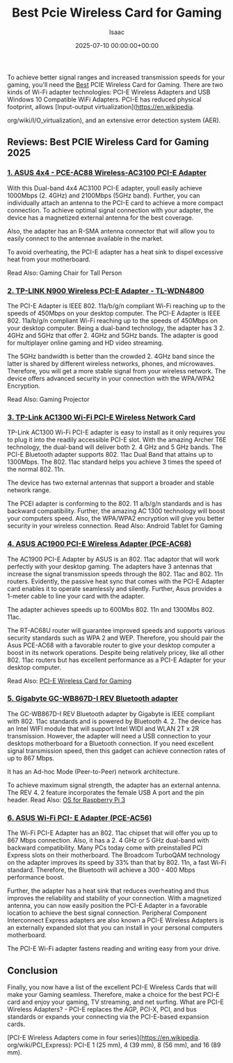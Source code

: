 ﻿---
title: Best Pcie Wireless Card for Gaming
description: To achieve better signal ranges and increased transmission speeds for your gaming, you'll need the Best PCIE Wireless Card for Gaming. There are two kinds of...
slug: /best-pcie-wireless-card-for-gaming/
date: 2025-07-10 00:00:00+00:00
lastmod: 2025-07-10 00:00:00+03:00
author: Isaac
categories:
- Raspberry Pi 3
tags:
- raspberry-pi-3
- best
- pcie
layout: post
---

To achieve better signal ranges and increased transmission speeds for your gaming, you'll need the [Best](https://pestpolicy.com/best-raspberry-pi-3-starter-kits/) PCIE Wireless Card for Gaming. There are two kinds of Wi-Fi adapter technologies: PCI-E Wireless Adapters and USB Windows 10 Compatible WiFi Adapters. PCI-E has reduced physical footprint, allows [Input-output virtualization](https://en.wikipedia.

org/wiki/I/O_virtualization), and an extensive error detection system (AER).

##  Reviews: Best PCIE Wireless Card for Gaming 2025

###  [1. ASUS 4x4 - PCE-AC88 Wireless-AC3100 PCI-E Adapter](https://www.amazon.com/dp/B01H9QMOMY/?tag=p-policy-20)

With this Dual-band 4x4 AC3100 PCI-E adapter, youll easily achieve 1000Mbps (2. 4GHz) and 2100Mbps (5GHz band). Further, you can individually attach an antenna to the PCI-E card to achieve a more compact connection. To achieve optimal signal connection with your adapter, the device has a magnetized external antenna for the best coverage.

Also, the adapter has an R-SMA antenna connector that will allow you to easily connect to the antennae available in the market.

To avoid overheating, the PCI-E adapter has a heat sink to dispel excessive heat from your motherboard.

Read Also: Gaming Chair for Tall Person

###  [2. TP-LINK N900 Wireless  PCI-E Adapter - TL-WDN4800](https://www.amazon.com/dp/B007GMPZ0A/?tag=p-policy-20)

The PCI-E Adapter is IEEE 802. 11a/b/g/n compliant Wi-Fi reaching up to the speeds of 450Mbps on your desktop computer. The PCI-E Adapter is IEEE 802. 11a/b/g/n compliant Wi-Fi reaching up to the speeds of 450Mbps on your desktop computer. Being a dual-band technology, the adapter has 3 2. 4GHz and 5GHz that offer 2. 4GHz and 5GHz bands. The adapter is good for multiplayer online gaming and HD video streaming.

The 5GHz bandwidth is better than the crowded 2. 4GHz band since the latter is shared by different wireless networks, phones, and microwaves. Therefore, you will get a more stable signal from your wireless network. The device offers advanced security in your connection with the WPA/WPA2 Encryption.

Read Also: Gaming Projector

###  [3. TP-Link AC1300 Wi-Fi PCI-E Wireless Network Card](https://www.amazon.com/dp/B016K0896K/?tag=p-policy-20)

TP-Link AC1300 Wi-Fi PCI-E adapter is easy to install as it only requires you to plug it into the readily accessible PCI-E slot. With the amazing Archer T6E technology, the dual-band will deliver both 2. 4 GHz and 5 GHz bands. The PCI-E Bluetooth adapter supports 802. 11ac Dual Band that attains up to 1300Mbps. The 802. 11ac standard helps you achieve 3 times the speed of the normal 802. 11n.

The device has two external antennas that support a broader and stable network range.

The PCEI adapter is conforming to the 802. 11 a/b/g/n standards and is has backward compatibility. Further, the amazing AC 1300 technology will boost your computers speed. Also, the WPA/WPA2 encryption will give you better security in your wireless connection. Read Also: Android Tablet for Gaming

###  [4. ASUS AC1900 PCI-E Wireless Adapter (PCE-AC68)](https://www.amazon.com/dp/B00F42V83C/?tag=p-policy-20)

The AC1900 PCI-E Adapter by ASUS is an 802. 11ac adaptor that will work perfectly with your desktop gaming. The adapters have 3 antennas that increase the signal transmission speeds through the 802. 11ac and 802. 11n routers. Evidently, the passive heat sync that comes with the PCI-E Adapter card enables it to operate seamlessly and silently. Further, Asus provides a 1-meter cable to line your card with the adapter.

The adapter achieves speeds up to 600Mbs 802. 11n and 1300Mbs 802. 11ac.

The RT-AC68U router will guarantee improved speeds and supports various security standards such as WPA 2 and WEP. Therefore, you should pair the Asus PCE-AC68 with a favorable router to give your desktop computer a boost in its network operations. Despite being relatively pricey, like all other 802. 11ac routers but has excellent performance as a PCI-E Adapter for your desktop computer.

Read Also: [PCI-E Wireless Card for Gaming](https://pestpolicy.com/best-pcie-wireless-card-for-gaming/)

###  [5. Gigabyte GC-WB867D-I REV Bluetooth adapter](https://www.amazon.com/dp/B00HF8K0O6/?tag=p-policy-20)

The GC-WB867D-I REV Bluetooth adapter by Gigabyte is IEEE compliant with 802. 11ac standards and is powered by Bluetooth 4. 2. The device has an Intel WIFI module that will support Intel WIDI and WLAN 2T x 2R transmission. However, the adapter will need a USB connection to your desktops motherboard for a Bluetooth connection. If you need excellent signal transmission speed, then this gadget can achieve connection rates of up to 867 Mbps.

It has an Ad-hoc Mode (Peer-to-Peer) network architecture.

To achieve maximum signal strength, the adapter has an external antenna. The REV 4. 2 feature incorporates the female USB A port and the pin header. Read Also: [OS for Raspberry Pi 3](https://pestpolicy.com/best-os-for-raspberry-pi-3/)

###  [6. ASUS Wi-Fi PCI- E Adapter (PCE-AC56)](https://www.amazon.com/dp/B00JNA337K/?tag=p-policy-20)

The Wi-Fi PCI-E Adapter has an 802. 11ac chipset that will offer you up to 867 Mbps connection. Also, it has a 2. 4 GHz or 5 GHz dual-band with backward compatibility. Many PCs today come with preinstalled PCI Express slots on their motherboard. The Broadcom TurboQAM technology on the adapter improves its speed by 33% than that by 802. 11n, a fast Wi-Fi standard. Therefore, the Bluetooth will achieve a 300 - 400 Mbps performance boost.

Further, the adapter has a heat sink that reduces overheating and thus improves the reliability and stability of your connection. With a magnetized antenna, you can now easily position the PCI-E Adapter in a favorable location to achieve the best signal connection. Peripheral Component Interconnect Express adapters are also known a PCI-E Wireless Adapters is an externally expanded slot that you can install in your personal computers motherboard.

The PCI-E Wi-Fi adapter fastens reading and writing easy from your drive.

##  Conclusion

Finally, you now have a list of the excellent PCI-E Wireless Cards that will make your Gaming seamless. Therefore, make a choice for the best PCI-E card and enjoy your gaming, TV streaming, and net surfing. What are PCI-E Wireless Adapters? - PCI-E replaces the AGP, PCI-X, PCI, and bus standards or expands your connecting via the PCI-E-based expansion cards.

[PCI-E Wireless Adapters come in four series](https://en.wikipedia. org/wiki/PCI_Express): PCI-E 1 (25 mm), 4 (39 mm), 8 (56 mm), and 16 (89 mm).

